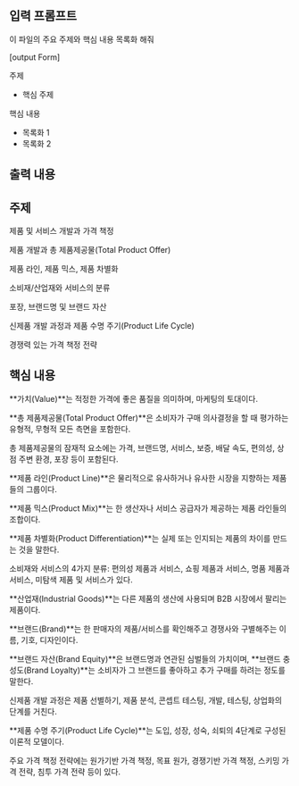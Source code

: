 ## 입력 프롬프트
이 파일의 주요 주제와 핵심 내용 목록화 해줘

[output Form]


주제
- 핵심 주제

핵심 내용
- 목록화 1
- 목록화 2

출력 내용
---
## 주제
제품 및 서비스 개발과 가격 책정 


제품 개발과 총 제품제공물(Total Product Offer) 




제품 라인, 제품 믹스, 제품 차별화 




소비재/산업재와 서비스의 분류 



포장, 브랜드명 및 브랜드 자산 




신제품 개발 과정과 제품 수명 주기(Product Life Cycle) 



경쟁력 있는 가격 책정 전략 




## 핵심 내용

**가치(Value)**는 적정한 가격에 좋은 품질을 의미하며, 마케팅의 토대이다. 

**총 제품제공물(Total Product Offer)**은 소비자가 구매 의사결정을 할 때 평가하는 유형적, 무형적 모든 측면을 포함한다. 


총 제품제공물의 잠재적 요소에는 가격, 브랜드명, 서비스, 보증, 배달 속도, 편의성, 상점 주변 환경, 포장 등이 포함된다. 





**제품 라인(Product Line)**은 물리적으로 유사하거나 유사한 시장을 지향하는 제품들의 그룹이다. 

**제품 믹스(Product Mix)**는 한 생산자나 서비스 공급자가 제공하는 제품 라인들의 조합이다. 

**제품 차별화(Product Differentiation)**는 실제 또는 인지되는 제품의 차이를 만드는 것을 말한다. 


소비재와 서비스의 4가지 분류: 편의성 제품과 서비스, 쇼핑 제품과 서비스, 명품 제품과 서비스, 미탐색 제품 및 서비스가 있다. 




**산업재(Industrial Goods)**는 다른 제품의 생산에 사용되며 B2B 시장에서 팔리는 제품이다. 

**브랜드(Brand)**는 한 판매자의 제품/서비스를 확인해주고 경쟁사와 구별해주는 이름, 기호, 디자인이다. 

**브랜드 자산(Brand Equity)**은 브랜드명과 연관된 심벌들의 가치이며, **브랜드 충성도(Brand Loyalty)**는 소비자가 그 브랜드를 좋아하고 추가 구매를 하려는 정도를 말한다. 


신제품 개발 과정은 제품 선별하기, 제품 분석, 콘셉트 테스팅, 개발, 테스팅, 상업화의 단계를 거친다. 



**제품 수명 주기(Product Life Cycle)**는 도입, 성장, 성숙, 쇠퇴의 4단계로 구성된 이론적 모델이다. 

주요 가격 책정 전략에는 원가기반 가격 책정, 목표 원가, 경쟁기반 가격 책정, 스키밍 가격 전략, 침투 가격 전략 등이 있다.


